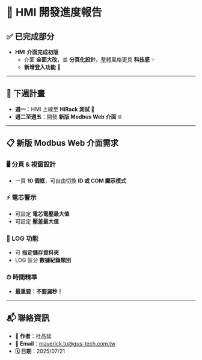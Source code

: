 # 🚀 HMI 開發進度報告

## ✅ 已完成部分
- **HMI 介面完成初版**  
  - 介面 **全面大改**，並 **分頁化設計**，整體風格更具 **科技感** ✨  
  - **新增登入功能** 🔑  

---

## 📆 下週計畫
- **週一**：HMI 上線至 **HiRack 測試** 🔧  
- **週二至週五**：開發 **新版 Modbus Web 介面** 🌐  

---

## 📋 新版 Modbus Web 介面需求
### 🖥 分頁 & 視窗設計
- 一頁 **10 個框**，可自由切換 **ID 或 COM 顯示模式**  

### ⚡ 電芯警示
- 可設定 **電芯電壓最大值**  
- 可設定 **壓差最大值**  

### 📝 LOG 功能
- 可 **指定儲存資料夾**  
- LOG 區分 **數據紀錄類別**  

### ⏱ 時間精準
- **最重要：不要漏秒！**

---

## 📬 聯絡資訊
- **👤 作者**：杜品延  
- **📧 Email**：maverick.tu@gus-tech.com.tw  
- **🗓 日期**：2025/07/21  
